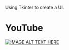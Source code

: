 Using Tkinter to create a UI.

# YouTube
[![IMAGE ALT TEXT HERE](https://img.youtube.com/vi/2f7ifp5epwA/0.jpg)](https://www.youtube.com/watch?v=2f7ifp5epwA)
